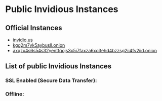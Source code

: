 # Public Invidious Instances

## Official Instances

- [invidio.us](https://invidio.us)
- [kgg2m7yk5aybusll.onion](http://kgg2m7yk5aybusll.onion)
- [axqzx4s6s54s32yentfqojs3x5i7faxza6xo3ehd4bzzsg2ii4fv2iid.onion](https://axqzx4s6s54s32yentfqojs3x5i7faxza6xo3ehd4bzzsg2ii4fv2iid.onion)

## List of public Invidious Instances

### SSL Enabled (Secure Data Transfer):

### Offline:
